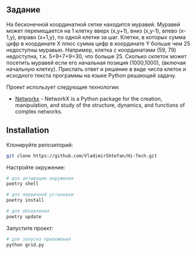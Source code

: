 ## Задание
На бесконечной координатной сетке находится муравей. Муравей может перемещается на 1 клетку вверх (x,y+1), вниз (x,y-1), влево (x-1,y), вправо (x+1,y), по одной клетке за шаг. Клетки, в которых сумма цифр в координате X плюс сумма цифр в координате Y больше чем 25 недоступны муравью. Например, клетка с координатами (59, 79) недоступна, т.к. 5+9+7+9=30, что больше 25. Сколько cклеток может посетить муравей если его начальная позиция (1000,1000), (включая начальную клетку). Прислать ответ и решение в виде числа клеток и исходного текста программы на языке Python решающей задачу.

Проект использует следующие технологии:

- [Networkx](https://networkx.org/) - NetworkX is a Python package for the creation, manipulation, and study of the structure, dynamics, and functions of complex networks.

## Installation
Клонируйте репозиторий:
```bash
git clone https://github.com/VladimirShtefan/Hi-Tech.git
```
Настройте окружение:
```sh
# для активации окружения
poetry shell
```
```sh
# для первичной установки
poetry install
```
```sh
# для обновления
poetry update
```
Запустите проект:
```sh
# для запуска приложения
python grid.py
```